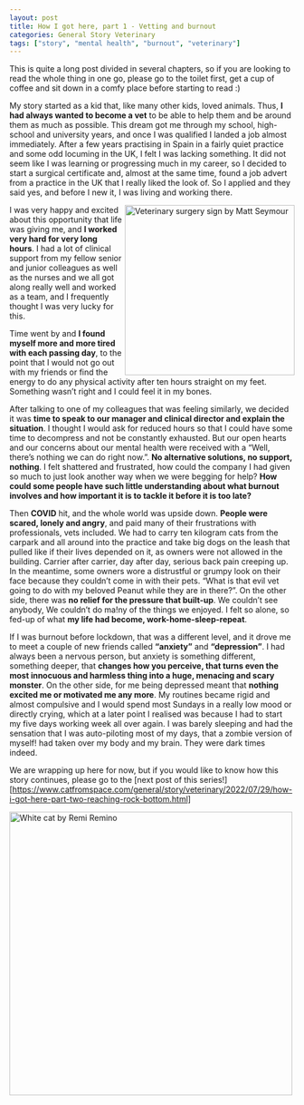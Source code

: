 ```yaml
---
layout: post
title: How I got here, part 1 - Vetting and burnout
categories: General Story Veterinary
tags: ["story", "mental health", "burnout", "veterinary"]
---
```


This is quite a long post divided in several chapters, so if you are looking to read the whole thing in one go, please go to the toilet first, get a cup of coffee and sit down in a comfy place before starting to read :)

My story started as a kid that, like many other kids, loved animals. Thus, **I had always wanted to become a vet** to be able to help them and be around them as much as possible. This dream got me through my school, high-school and university years, and once I was qualified I landed a job almost immediately. After a few years practising in Spain in a fairly quiet practice and some odd locuming in the UK, I felt I was lacking something. It did not seem like I was learning or progressing much in my career, so I decided to start a surgical certificate and, almost at the same time, found a job advert from a practice in the UK that I really liked the look of. So I applied and they said yes, and before I new it, I was living and working there.

<p><img src="/assets/images/veterinarysurgery.jpg" alt="Veterinary surgery sign by Matt Seymour" align="right" width="300"></p>

I was very happy and excited about this opportunity that life was giving me, and **I worked very hard for very long hours**. I had a lot of clinical support from my fellow senior and junior colleagues as well as the nurses and we all got along really well and worked as a team, and I frequently thought I was very lucky for this.

Time went by and **I found myself more and more tired with each passing day**, to the point that I would not go out with my friends or find the energy to do any physical activity after ten hours straight on my feet. Something wasn’t right and I could feel it in my bones.

After talking to one of my colleagues that was feeling similarly, we decided it was **time to speak to our manager and clinical director and explain the situation**. I thought I would ask for reduced hours so that I could have some time to decompress and not be constantly exhausted. But our open hearts and our concerns about our mental health were received with a “Well, there’s nothing we can do right now.”.  **No alternative solutions, no support, nothing**. I felt shattered and frustrated, how could the company I had given so much to just look another way when we were begging for help? **How could some people have such little understanding about what burnout involves and how important it is to tackle it before it is too late?**

Then **COVID** hit, and the whole world was upside down. **People were scared, lonely and angry**, and paid many of their frustrations with professionals, vets included. We had to carry ten kilogram cats from the carpark and all around into the practice and take big dogs on the leash that pulled like if their lives depended on it, as owners were not allowed in the building. Carrier after carrier, day after day, serious back pain creeping up. In the meantime, some owners wore a distrustful or grumpy look on their face because they couldn’t come in with their pets. “What is that evil vet going to do with my beloved Peanut while they are in there?”. On the other side, there was **no relief for the pressure that built-up**. We couldn’t see anybody, We couldn’t do ma!ny of the things we enjoyed. I felt so alone, so fed-up of what **my life had become, work-home-sleep-repeat**.

If I was burnout before lockdown, that was a different level, and it drove me to meet a couple of new friends called **“anxiety”** and **“depression”**. I had always been a nervous person, but anxiety is something different, something deeper, that **changes how you perceive, that turns even the most innocuous and harmless thing into a huge, menacing and scary monster**. On the other side, for me being depressed meant that **nothing excited me or motivated me any more**. My routines became rigid and almost compulsive and I would spend most Sundays in a really low mood or directly crying, which at a later point I realised was because I had to start my five days working week all over again. I was barely sleeping and had the sensation that I was auto-piloting most of my days, that a zombie version of myself! had taken over my body and my brain.  They were dark times indeed.

We are wrapping up here for now, but if you would like to know how this story continues, please go to the [next post of this series!][https://www.catfromspace.com/general/story/veterinary/2022/07/29/how-i-got-here-part-two-reaching-rock-bottom.html]

<p><img src="/assets/images/remi-remino-E9kVmtiqqGE-unsplash.jpg" alt="White cat by Remi Remino" width="500"></p>